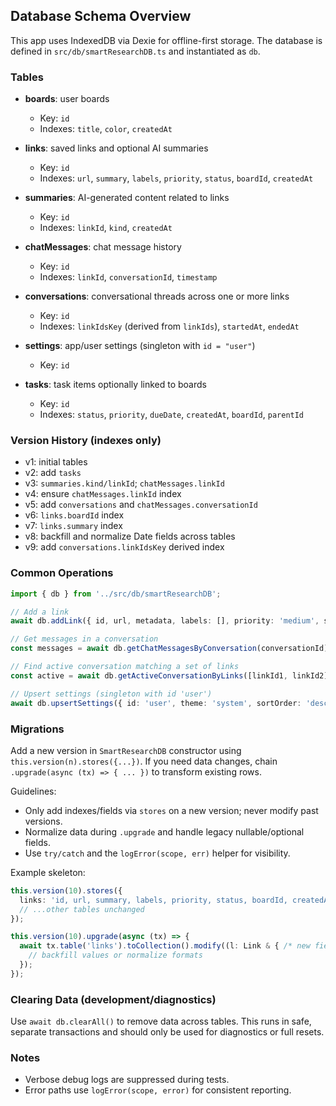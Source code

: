 ## Database Schema Overview

This app uses IndexedDB via Dexie for offline-first storage. The database is defined in `src/db/smartResearchDB.ts` and instantiated as `db`.

### Tables

- **boards**: user boards
  - Key: `id`
  - Indexes: `title`, `color`, `createdAt`

- **links**: saved links and optional AI summaries
  - Key: `id`
  - Indexes: `url`, `summary`, `labels`, `priority`, `status`, `boardId`, `createdAt`

- **summaries**: AI-generated content related to links
  - Key: `id`
  - Indexes: `linkId`, `kind`, `createdAt`

- **chatMessages**: chat message history
  - Key: `id`
  - Indexes: `linkId`, `conversationId`, `timestamp`

- **conversations**: conversational threads across one or more links
  - Key: `id`
  - Indexes: `linkIdsKey` (derived from `linkIds`), `startedAt`, `endedAt`

- **settings**: app/user settings (singleton with `id = "user"`)
  - Key: `id`

- **tasks**: task items optionally linked to boards
  - Key: `id`
  - Indexes: `status`, `priority`, `dueDate`, `createdAt`, `boardId`, `parentId`

### Version History (indexes only)

- v1: initial tables
- v2: add `tasks`
- v3: `summaries.kind/linkId`; `chatMessages.linkId`
- v4: ensure `chatMessages.linkId` index
- v5: add `conversations` and `chatMessages.conversationId`
- v6: `links.boardId` index
- v7: `links.summary` index
- v8: backfill and normalize Date fields across tables
- v9: add `conversations.linkIdsKey` derived index

### Common Operations

```ts
import { db } from '../src/db/smartResearchDB';

// Add a link
await db.addLink({ id, url, metadata, labels: [], priority: 'medium', status: 'active', createdAt: new Date(), updatedAt: new Date() });

// Get messages in a conversation
const messages = await db.getChatMessagesByConversation(conversationId);

// Find active conversation matching a set of links
const active = await db.getActiveConversationByLinks([linkId1, linkId2]);

// Upsert settings (singleton with id 'user')
await db.upsertSettings({ id: 'user', theme: 'system', sortOrder: 'desc', language: 'en', createdAt: new Date(), updatedAt: new Date() });
```

### Migrations

Add a new version in `SmartResearchDB` constructor using `this.version(n).stores({...})`. If you need data changes, chain `.upgrade(async (tx) => { ... })` to transform existing rows.

Guidelines:
- Only add indexes/fields via `stores` on a new version; never modify past versions.
- Normalize data during `.upgrade` and handle legacy nullable/optional fields.
- Use `try/catch` and the `logError(scope, err)` helper for visibility.

Example skeleton:

```ts
this.version(10).stores({
  links: 'id, url, summary, labels, priority, status, boardId, createdAt, /* newIndex */',
  // ...other tables unchanged
});

this.version(10).upgrade(async (tx) => {
  await tx.table('links').toCollection().modify((l: Link & { /* new fields */ }) => {
    // backfill values or normalize formats
  });
});
```

### Clearing Data (development/diagnostics)

Use `await db.clearAll()` to remove data across tables. This runs in safe, separate transactions and should only be used for diagnostics or full resets.

### Notes

- Verbose debug logs are suppressed during tests.
- Error paths use `logError(scope, error)` for consistent reporting.


